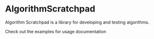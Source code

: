 # AlgorithmScratchpad

Algorithm Scratchpad is a library for developing and testing algorithms.

Check out the examples for usage documentation

